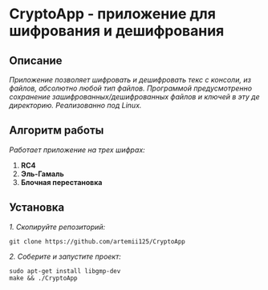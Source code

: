 # CryptoApp - приложение для шифрования и дешифрования

## Описание
*Приложение позволяет шифровать и дешифровать текс с консоли, из файлов, абсолютно любой тип файлов.
Программой предусмотренно сохранение зашифрованных/дешифрованных файлов и ключей в эту де директорию.
Реализованно под Linux.*

## Алгоритм работы
*Работает приложение на трех шифрах:*
1. **RC4**
2. **Эль-Гамаль**
3. **Блочная перестановка**

## Установка
 *1. Скопируйте репозиторий:*
  ```
  git clone https://github.com/artemii125/CryptoApp
  ```
 *2. Соберите и запустите проект:*
  ```
  sudo apt-get install libgmp-dev
  make && ./CryptoApp
  ```
 
